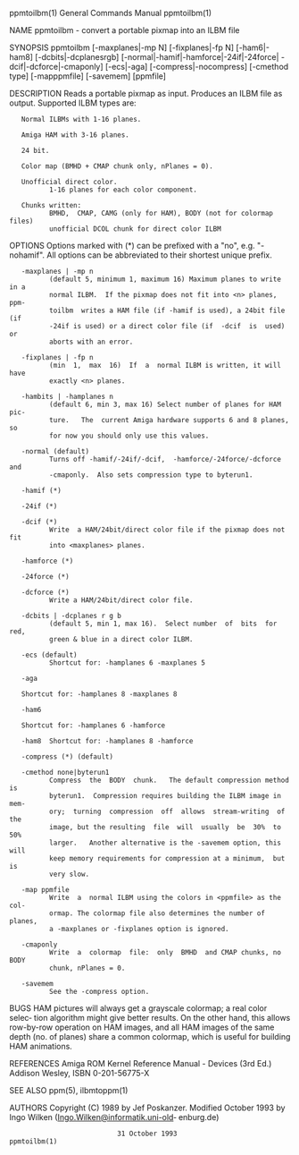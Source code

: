 ppmtoilbm(1)               General Commands Manual               ppmtoilbm(1)

NAME
       ppmtoilbm - convert a portable pixmap into an ILBM file

SYNOPSIS
       ppmtoilbm   [-maxplanes|-mp   N]   [-fixplanes|-fp   N]  [-ham6|-ham8]
       [-dcbits|-dcplanesrgb]       [-normal|-hamif|-hamforce|-24if|-24force|
       -dcif|-dcforce|-cmaponly]      [-ecs|-aga]     [-compress|-nocompress]
       [-cmethod type] [-mapppmfile] [-savemem] [ppmfile]

DESCRIPTION
       Reads a portable pixmap as input.  Produces an ILBM  file  as  output.
       Supported ILBM types are:

       Normal ILBMs with 1-16 planes.

       Amiga HAM with 3-16 planes.

       24 bit.

       Color map (BMHD + CMAP chunk only, nPlanes = 0).

       Unofficial direct color.
              1-16 planes for each color component.

       Chunks written:
              BMHD,  CMAP, CAMG (only for HAM), BODY (not for colormap files)
              unofficial DCOL chunk for direct color ILBM

OPTIONS
       Options marked with (*) can be prefixed with a "no", e.g.  "-nohamif".
       All options can be abbreviated to their shortest unique prefix.

       -maxplanes | -mp n
              (default 5, minimum 1, maximum 16) Maximum planes to write in a
              normal ILBM.  If the pixmap does not fit into <n> planes,  ppm‐
              toilbm  writes a HAM file (if -hamif is used), a 24bit file (if
              -24if is used) or a direct color file (if  -dcif  is  used)  or
              aborts with an error.

       -fixplanes | -fp n
              (min  1,  max  16)  If  a  normal ILBM is written, it will have
              exactly <n> planes.

       -hambits | -hamplanes n
              (default 6, min 3, max 16) Select number of planes for HAM pic‐
              ture.   The  current Amiga hardware supports 6 and 8 planes, so
              for now you should only use this values.

       -normal (default)
              Turns off -hamif/-24if/-dcif,  -hamforce/-24force/-dcforce  and
              -cmaponly.  Also sets compression type to byterun1.

       -hamif (*)

       -24if (*)

       -dcif (*)
              Write  a HAM/24bit/direct color file if the pixmap does not fit
              into <maxplanes> planes.

       -hamforce (*)

       -24force (*)

       -dcforce (*)
              Write a HAM/24bit/direct color file.

       -dcbits | -dcplanes r g b
              (default 5, min 1, max 16).  Select number  of  bits  for  red,
              green & blue in a direct color ILBM.

       -ecs (default)
              Shortcut for: -hamplanes 6 -maxplanes 5

       -aga

       Shortcut for: -hamplanes 8 -maxplanes 8

       -ham6

       Shortcut for: -hamplanes 6 -hamforce

       -ham8  Shortcut for: -hamplanes 8 -hamforce

       -compress (*) (default)

       -cmethod none|byterun1
              Compress  the  BODY  chunk.   The default compression method is
              byterun1.  Compression requires building the ILBM image in mem‐
              ory;  turning  compression  off  allows  stream-writing  of the
              image, but the resulting  file  will  usually  be  30%  to  50%
              larger.   Another alternative is the -savemem option, this will
              keep memory requirements for compression at a minimum,  but  is
              very slow.

       -map ppmfile
              Write  a  normal ILBM using the colors in <ppmfile> as the col‐
              ormap. The colormap file also determines the number of  planes,
              a -maxplanes or -fixplanes option is ignored.

       -cmaponly
              Write  a  colormap  file:  only  BMHD  and CMAP chunks, no BODY
              chunk, nPlanes = 0.

       -savemem
              See the -compress option.

BUGS
       HAM pictures will always get a grayscale colormap; a real color selec‐
       tion  algorithm  might  give  better results.  On the other hand, this
       allows row-by-row operation on HAM images, and all HAM images  of  the
       same  depth  (no.  of planes) share a common colormap, which is useful
       for building HAM animations.

REFERENCES
       Amiga ROM Kernel Reference Manual - Devices (3rd Ed.)
       Addison Wesley, ISBN 0-201-56775-X

SEE ALSO
       ppm(5), ilbmtoppm(1)

AUTHORS
       Copyright (C) 1989 by Jef Poskanzer.
       Modified October 1993 by Ingo Wilken  (Ingo.Wilken@informatik.uni-old‐
       enburg.de)

                               31 October 1993                   ppmtoilbm(1)
